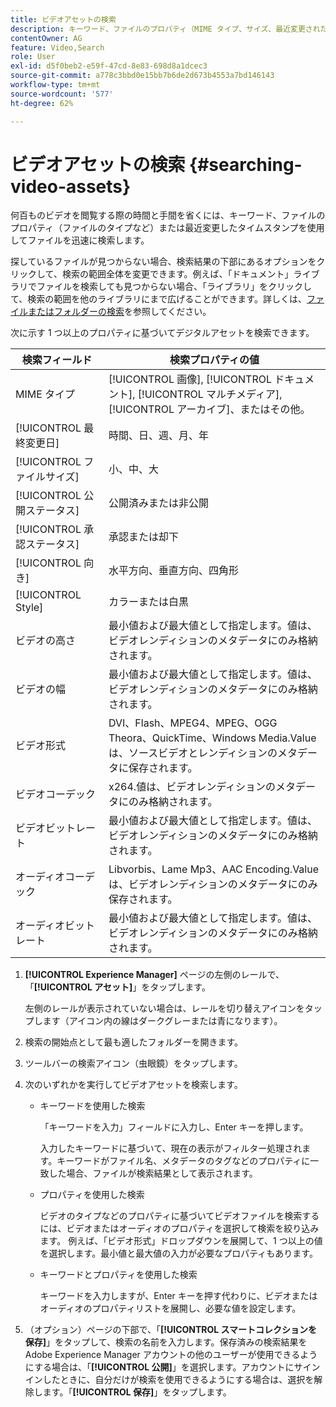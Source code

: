 ```yaml
---
title: ビデオアセットの検索
description: キーワード、ファイルのプロパティ（MIME タイプ、サイズ、最近変更されたタイムスタンプなど）を使用して、でファイルをすばやく見つける [!DNL Experience Manager] アセット。
contentOwner: AG
feature: Video,Search
role: User
exl-id: d5f0beb2-e59f-47cd-8e83-698d8a1dcec3
source-git-commit: a778c3bbd0e15bb7b6de2d673b4553a7bd146143
workflow-type: tm+mt
source-wordcount: '577'
ht-degree: 62%

---
```


# ビデオアセットの検索 {#searching-video-assets}

何百ものビデオを閲覧する際の時間と手間を省くには、キーワード、ファイルのプロパティ（ファイルのタイプなど）または最近変更したタイムスタンプを使用してファイルを迅速に検索します。

探しているファイルが見つからない場合、検索結果の下部にあるオプションをクリックして、検索の範囲全体を変更できます。例えば、「ドキュメント」ライブラリでファイルを検索しても見つからない場合、「ライブラリ」をクリックして、検索の範囲を他のライブラリにまで広げることができます。詳しくは、[ファイルまたはフォルダーの検索](https://windows.microsoft.com/en-us/windows7/find-a-file-or-folder)を参照してください。

次に示す 1 つ以上のプロパティに基づいてデジタルアセットを検索できます。

| 検索フィールド | 検索プロパティの値 |
|---|---|
| MIME タイプ | [!UICONTROL 画像], [!UICONTROL ドキュメント], [!UICONTROL マルチメディア], [!UICONTROL アーカイブ]、またはその他。 |
| [!UICONTROL 最終変更日] | 時間、日、週、月、年 |
| [!UICONTROL ファイルサイズ] | 小、中、大 |
| [!UICONTROL 公開ステータス] | 公開済みまたは非公開 |
| [!UICONTROL 承認ステータス] | 承認または却下 |
| [!UICONTROL 向き] | 水平方向、垂直方向、四角形 |
| [!UICONTROL Style] | カラーまたは白黒 |
| ビデオの高さ | 最小値および最大値として指定します。値は、ビデオレンディションのメタデータにのみ格納されます。 |
| ビデオの幅 | 最小値および最大値として指定します。値は、ビデオレンディションのメタデータにのみ格納されます。 |
| ビデオ形式 | DVI、Flash、MPEG4、MPEG、OGG Theora、QuickTime、Windows Media.Value は、ソースビデオとレンディションのメタデータに保存されます。 |
| ビデオコーデック | x264.値は、ビデオレンディションのメタデータにのみ格納されます。 |
| ビデオビットレート | 最小値および最大値として指定します。値は、ビデオレンディションのメタデータにのみ格納されます。 |
| オーディオコーデック | Libvorbis、Lame Mp3、AAC Encoding.Value は、ビデオレンディションのメタデータにのみ保存されます。 |
| オーディオビットレート | 最小値および最大値として指定します。値は、ビデオレンディションのメタデータにのみ格納されます。 |

1. **[!UICONTROL Experience Manager]** ページの左側のレールで、「**[!UICONTROL アセット]**」をタップします。

   左側のレールが表示されていない場合は、レールを切り替えアイコンをタップします（アイコン内の線はダークグレーまたは青になります）。

1. 検索の開始点として最も適したフォルダーを開きます。
1. ツールバーの検索アイコン（虫眼鏡）をタップします。
1. 次のいずれかを実行してビデオアセットを検索します。

   * キーワードを使用した検索

      「キーワードを入力」フィールドに入力し、Enter キーを押します。

      入力したキーワードに基づいて、現在の表示がフィルター処理されます。キーワードがファイル名、メタデータのタグなどのプロパティに一致した場合、ファイルが検索結果として表示されます。

   * プロパティを使用した検索

      ビデオのタイプなどのプロパティに基づいてビデオファイルを検索するには、ビデオまたはオーディオのプロパティを選択して検索を絞り込みます。 例えば、「ビデオ形式」ドロップダウンを展開して、1 つ以上の値を選択します。最小値と最大値の入力が必要なプロパティもあります。

   * キーワードとプロパティを使用した検索

      キーワードを入力しますが、Enter キーを押す代わりに、ビデオまたはオーディオのプロパティリストを展開し、必要な値を設定します。

1. （オプション）ページの下部で、「**[!UICONTROL スマートコレクションを保存]**」をタップして、検索の名前を入力します。保存済みの検索結果を Adobe Experience Manager アカウントの他のユーザーが使用できるようにする場合は、「**[!UICONTROL 公開]**」を選択します。アカウントにサインインしたときに、自分だけが検索を使用できるようにする場合は、選択を解除します。「**[!UICONTROL 保存]**」をタップします。
